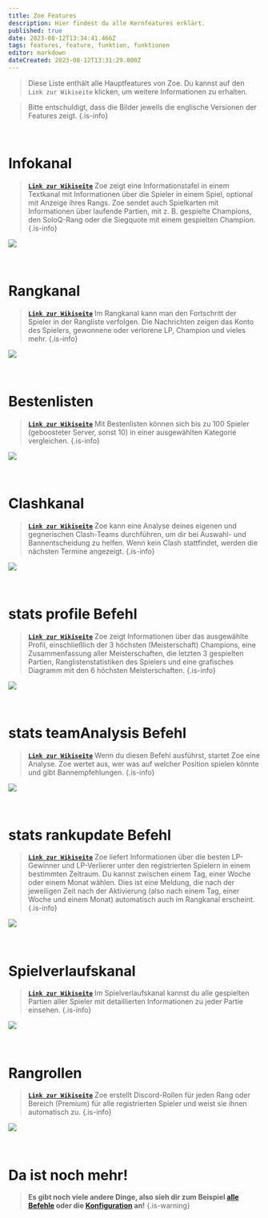 ```yaml
---
title: Zoe Features
description: Hier findest du alle Kernfeatures erklärt.
published: true
date: 2023-08-12T13:34:41.466Z
tags: features, feature, funktion, funktionen
editor: markdown
dateCreated: 2023-08-12T13:31:29.800Z
---
```



> Diese Liste enthält alle Hauptfeatures von Zoe. Du kannst auf den `Link zur Wikiseite` klicken, um weitere Informationen zu erhalten.

> Bitte entschuldigt, dass die Bilder jeweils die englische Versionen der Features zeigt.
>{.is-info}

<br>

# Infokanal

>  [**`Link zur Wikiseite`**](https://wiki.zoe-discord-bot.ch/en/features/infoChannel/)
> Zoe zeigt eine Informationstafel in einem Textkanal mit Informationen über die Spieler in einem Spiel, optional mit Anzeige ihres Rangs. Zoe sendet auch Spielkarten mit Informationen über laufende Partien, mit z. B. gespielte Champions, den SoloQ-Rang oder die Siegquote mit einem gespielten Champion.  
>{.is-info}
  
![](/new_infopanel.png)

<br> 
  
# Rangkanal

> [**`Link zur Wikiseite`**](https://wiki.zoe-discord-bot.ch/en/features/rankChannel/)
>Im Rangkanal kann man den Fortschritt der Spieler in der Rangliste verfolgen. Die Nachrichten zeigen das Konto des Spielers, gewonnene oder verlorene LP, Champion und vieles mehr.
>{.is-info}

![](/new_rankchannel_message.png)

<br>
    
# Bestenlisten
> [**`Link zur Wikiseite`**](https://wiki.zoe-discord-bot.ch/en/features/leaderboards/)
Mit Bestenlisten können sich bis zu 100 Spieler (geboosteter Server, sonst 10) in einer ausgewählten Kategorie vergleichen. 
>{.is-info}

![](/new_leaderboard_mastery_points_champion.png) 

<br>
    
# Clashkanal
> [**`Link zur Wikiseite`**](https://wiki.zoe-discord-bot.ch/en/features/clashChannel/)
>Zoe kann eine Analyse deines eigenen und gegnerischen Clash-Teams durchführen, um dir bei Auswahl- und Bannentscheidung zu helfen. Wenn kein Clash stattfindet, werden die nächsten Termine angezeigt.
>{.is-info}

![](/new_clashinactive.png)

<br>
   
# stats profile Befehl
> [**`Link zur Wikiseite`**](https://wiki.zoe-discord-bot.ch/en/commands/stats/profile)
>Zoe zeigt Informationen über das ausgewählte Profil, einschließlich der 3 höchsten (Meisterschaft) Champions, eine Zusammenfassung aller Meisterschaften, die letzten 3 gespielten Partien, Ranglistenstatistiken des Spielers und eine grafisches Diagramm mit den 6 höchsten Meisterschaften.
>{.is-info}
 
![](/new_statsprofile.png)

<br>
    
# stats teamAnalysis Befehl
> [**`Link zur Wikiseite`**](https://wiki.zoe-discord-bot.ch/en/commands/stats/teamAnalysis)
>Wenn du diesen Befehl ausführst, startet Zoe eine Analyse. Zoe wertet aus, wer was auf welcher Position spielen könnte und gibt Bannempfehlungen.
>{.is-info}

![](/new_statsteamanalysis.png)

<br>

# stats rankupdate Befehl
> [**`Link zur Wikiseite`**](https://wiki.zoe-discord-bot.ch/en/commands/stats/rankupdate)
>Zoe liefert Informationen über die besten LP-Gewinner und LP-Verlierer unter den registrierten Spielern in einem bestimmten Zeitraum. Du kannst zwischen einem Tag, einer Woche oder einem Monat wählen.
Dies ist eine Meldung, die nach der jeweiligen Zeit nach der Aktivierung (also nach einem Tag, einer Woche und einem Monat) automatisch auch im Rangkanal erscheint.
>{.is-info}

![](/stats_rankupdate.png)

<br>

# Spielverlaufskanal
> [**`Link zur Wikiseite`**](https://wiki.zoe-discord-bot.ch/en/features/matchhistoryChannel)
>Im Spielverlaufskanal kannst du alle gespielten Partien aller Spieler mit detaillierten Informationen zu jeder Partie einsehen.
>{.is-info}

![](/new_matchhistorychannel.png)

<br>
 
# Rangrollen
> [**`Link zur Wikiseite`**](https://wiki.zoe-discord-bot.ch/en/features/rankroles)
>Zoe erstellt Discord-Rollen für jeden Rang oder Bereich (Premium) für alle registrierten Spieler und weist sie ihnen automatisch zu.
>{.is-info}

![](/improved_rankroles_5.png)

<br>
  
 # Da ist noch mehr!
  
> **Es gibt noch viele andere Dinge, also sieh dir zum Beispiel [alle Befehle](https://wiki.zoe-discord-bot.ch/en/commands) oder die [Konfiguration](https://wiki.zoe-discord-bot.ch/en/Zoe-Configuration/) an!**
>{.is-warning}


